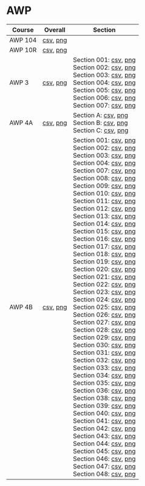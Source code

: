# AWP

| Course | Overall | Section |
| ------ | ------- | ------- |
| AWP 104 | [csv](https://github.com/UCSD-Historical-Enrollment-Data/2025Spring/blob/main/overall/AWP%20104.csv), [png](https://raw.githubusercontent.com/UCSD-Historical-Enrollment-Data/2025Spring/main/plot_overall/AWP%20104.png) |  |
| AWP 10R | [csv](https://github.com/UCSD-Historical-Enrollment-Data/2025Spring/blob/main/overall/AWP%2010R.csv), [png](https://raw.githubusercontent.com/UCSD-Historical-Enrollment-Data/2025Spring/main/plot_overall/AWP%2010R.png) |  |
| AWP 3 | [csv](https://github.com/UCSD-Historical-Enrollment-Data/2025Spring/blob/main/overall/AWP%203.csv), [png](https://raw.githubusercontent.com/UCSD-Historical-Enrollment-Data/2025Spring/main/plot_overall/AWP%203.png) | Section 001: [csv](https://github.com/UCSD-Historical-Enrollment-Data/2025Spring/blob/main/section/AWP%203_001.csv), [png](https://raw.githubusercontent.com/UCSD-Historical-Enrollment-Data/2025Spring/main/plot_section/AWP%203_001.png)<br>Section 002: [csv](https://github.com/UCSD-Historical-Enrollment-Data/2025Spring/blob/main/section/AWP%203_002.csv), [png](https://raw.githubusercontent.com/UCSD-Historical-Enrollment-Data/2025Spring/main/plot_section/AWP%203_002.png)<br>Section 003: [csv](https://github.com/UCSD-Historical-Enrollment-Data/2025Spring/blob/main/section/AWP%203_003.csv), [png](https://raw.githubusercontent.com/UCSD-Historical-Enrollment-Data/2025Spring/main/plot_section/AWP%203_003.png)<br>Section 004: [csv](https://github.com/UCSD-Historical-Enrollment-Data/2025Spring/blob/main/section/AWP%203_004.csv), [png](https://raw.githubusercontent.com/UCSD-Historical-Enrollment-Data/2025Spring/main/plot_section/AWP%203_004.png)<br>Section 005: [csv](https://github.com/UCSD-Historical-Enrollment-Data/2025Spring/blob/main/section/AWP%203_005.csv), [png](https://raw.githubusercontent.com/UCSD-Historical-Enrollment-Data/2025Spring/main/plot_section/AWP%203_005.png)<br>Section 006: [csv](https://github.com/UCSD-Historical-Enrollment-Data/2025Spring/blob/main/section/AWP%203_006.csv), [png](https://raw.githubusercontent.com/UCSD-Historical-Enrollment-Data/2025Spring/main/plot_section/AWP%203_006.png)<br>Section 007: [csv](https://github.com/UCSD-Historical-Enrollment-Data/2025Spring/blob/main/section/AWP%203_007.csv), [png](https://raw.githubusercontent.com/UCSD-Historical-Enrollment-Data/2025Spring/main/plot_section/AWP%203_007.png) |
| AWP 4A | [csv](https://github.com/UCSD-Historical-Enrollment-Data/2025Spring/blob/main/overall/AWP%204A.csv), [png](https://raw.githubusercontent.com/UCSD-Historical-Enrollment-Data/2025Spring/main/plot_overall/AWP%204A.png) | Section A: [csv](https://github.com/UCSD-Historical-Enrollment-Data/2025Spring/blob/main/section/AWP%204A_A.csv), [png](https://raw.githubusercontent.com/UCSD-Historical-Enrollment-Data/2025Spring/main/plot_section/AWP%204A_A.png)<br>Section B: [csv](https://github.com/UCSD-Historical-Enrollment-Data/2025Spring/blob/main/section/AWP%204A_B.csv), [png](https://raw.githubusercontent.com/UCSD-Historical-Enrollment-Data/2025Spring/main/plot_section/AWP%204A_B.png)<br>Section C: [csv](https://github.com/UCSD-Historical-Enrollment-Data/2025Spring/blob/main/section/AWP%204A_C.csv), [png](https://raw.githubusercontent.com/UCSD-Historical-Enrollment-Data/2025Spring/main/plot_section/AWP%204A_C.png) |
| AWP 4B | [csv](https://github.com/UCSD-Historical-Enrollment-Data/2025Spring/blob/main/overall/AWP%204B.csv), [png](https://raw.githubusercontent.com/UCSD-Historical-Enrollment-Data/2025Spring/main/plot_overall/AWP%204B.png) | Section 001: [csv](https://github.com/UCSD-Historical-Enrollment-Data/2025Spring/blob/main/section/AWP%204B_001.csv), [png](https://raw.githubusercontent.com/UCSD-Historical-Enrollment-Data/2025Spring/main/plot_section/AWP%204B_001.png)<br>Section 002: [csv](https://github.com/UCSD-Historical-Enrollment-Data/2025Spring/blob/main/section/AWP%204B_002.csv), [png](https://raw.githubusercontent.com/UCSD-Historical-Enrollment-Data/2025Spring/main/plot_section/AWP%204B_002.png)<br>Section 003: [csv](https://github.com/UCSD-Historical-Enrollment-Data/2025Spring/blob/main/section/AWP%204B_003.csv), [png](https://raw.githubusercontent.com/UCSD-Historical-Enrollment-Data/2025Spring/main/plot_section/AWP%204B_003.png)<br>Section 004: [csv](https://github.com/UCSD-Historical-Enrollment-Data/2025Spring/blob/main/section/AWP%204B_004.csv), [png](https://raw.githubusercontent.com/UCSD-Historical-Enrollment-Data/2025Spring/main/plot_section/AWP%204B_004.png)<br>Section 007: [csv](https://github.com/UCSD-Historical-Enrollment-Data/2025Spring/blob/main/section/AWP%204B_007.csv), [png](https://raw.githubusercontent.com/UCSD-Historical-Enrollment-Data/2025Spring/main/plot_section/AWP%204B_007.png)<br>Section 008: [csv](https://github.com/UCSD-Historical-Enrollment-Data/2025Spring/blob/main/section/AWP%204B_008.csv), [png](https://raw.githubusercontent.com/UCSD-Historical-Enrollment-Data/2025Spring/main/plot_section/AWP%204B_008.png)<br>Section 009: [csv](https://github.com/UCSD-Historical-Enrollment-Data/2025Spring/blob/main/section/AWP%204B_009.csv), [png](https://raw.githubusercontent.com/UCSD-Historical-Enrollment-Data/2025Spring/main/plot_section/AWP%204B_009.png)<br>Section 010: [csv](https://github.com/UCSD-Historical-Enrollment-Data/2025Spring/blob/main/section/AWP%204B_010.csv), [png](https://raw.githubusercontent.com/UCSD-Historical-Enrollment-Data/2025Spring/main/plot_section/AWP%204B_010.png)<br>Section 011: [csv](https://github.com/UCSD-Historical-Enrollment-Data/2025Spring/blob/main/section/AWP%204B_011.csv), [png](https://raw.githubusercontent.com/UCSD-Historical-Enrollment-Data/2025Spring/main/plot_section/AWP%204B_011.png)<br>Section 012: [csv](https://github.com/UCSD-Historical-Enrollment-Data/2025Spring/blob/main/section/AWP%204B_012.csv), [png](https://raw.githubusercontent.com/UCSD-Historical-Enrollment-Data/2025Spring/main/plot_section/AWP%204B_012.png)<br>Section 013: [csv](https://github.com/UCSD-Historical-Enrollment-Data/2025Spring/blob/main/section/AWP%204B_013.csv), [png](https://raw.githubusercontent.com/UCSD-Historical-Enrollment-Data/2025Spring/main/plot_section/AWP%204B_013.png)<br>Section 014: [csv](https://github.com/UCSD-Historical-Enrollment-Data/2025Spring/blob/main/section/AWP%204B_014.csv), [png](https://raw.githubusercontent.com/UCSD-Historical-Enrollment-Data/2025Spring/main/plot_section/AWP%204B_014.png)<br>Section 015: [csv](https://github.com/UCSD-Historical-Enrollment-Data/2025Spring/blob/main/section/AWP%204B_015.csv), [png](https://raw.githubusercontent.com/UCSD-Historical-Enrollment-Data/2025Spring/main/plot_section/AWP%204B_015.png)<br>Section 016: [csv](https://github.com/UCSD-Historical-Enrollment-Data/2025Spring/blob/main/section/AWP%204B_016.csv), [png](https://raw.githubusercontent.com/UCSD-Historical-Enrollment-Data/2025Spring/main/plot_section/AWP%204B_016.png)<br>Section 017: [csv](https://github.com/UCSD-Historical-Enrollment-Data/2025Spring/blob/main/section/AWP%204B_017.csv), [png](https://raw.githubusercontent.com/UCSD-Historical-Enrollment-Data/2025Spring/main/plot_section/AWP%204B_017.png)<br>Section 018: [csv](https://github.com/UCSD-Historical-Enrollment-Data/2025Spring/blob/main/section/AWP%204B_018.csv), [png](https://raw.githubusercontent.com/UCSD-Historical-Enrollment-Data/2025Spring/main/plot_section/AWP%204B_018.png)<br>Section 019: [csv](https://github.com/UCSD-Historical-Enrollment-Data/2025Spring/blob/main/section/AWP%204B_019.csv), [png](https://raw.githubusercontent.com/UCSD-Historical-Enrollment-Data/2025Spring/main/plot_section/AWP%204B_019.png)<br>Section 020: [csv](https://github.com/UCSD-Historical-Enrollment-Data/2025Spring/blob/main/section/AWP%204B_020.csv), [png](https://raw.githubusercontent.com/UCSD-Historical-Enrollment-Data/2025Spring/main/plot_section/AWP%204B_020.png)<br>Section 021: [csv](https://github.com/UCSD-Historical-Enrollment-Data/2025Spring/blob/main/section/AWP%204B_021.csv), [png](https://raw.githubusercontent.com/UCSD-Historical-Enrollment-Data/2025Spring/main/plot_section/AWP%204B_021.png)<br>Section 022: [csv](https://github.com/UCSD-Historical-Enrollment-Data/2025Spring/blob/main/section/AWP%204B_022.csv), [png](https://raw.githubusercontent.com/UCSD-Historical-Enrollment-Data/2025Spring/main/plot_section/AWP%204B_022.png)<br>Section 023: [csv](https://github.com/UCSD-Historical-Enrollment-Data/2025Spring/blob/main/section/AWP%204B_023.csv), [png](https://raw.githubusercontent.com/UCSD-Historical-Enrollment-Data/2025Spring/main/plot_section/AWP%204B_023.png)<br>Section 024: [csv](https://github.com/UCSD-Historical-Enrollment-Data/2025Spring/blob/main/section/AWP%204B_024.csv), [png](https://raw.githubusercontent.com/UCSD-Historical-Enrollment-Data/2025Spring/main/plot_section/AWP%204B_024.png)<br>Section 025: [csv](https://github.com/UCSD-Historical-Enrollment-Data/2025Spring/blob/main/section/AWP%204B_025.csv), [png](https://raw.githubusercontent.com/UCSD-Historical-Enrollment-Data/2025Spring/main/plot_section/AWP%204B_025.png)<br>Section 026: [csv](https://github.com/UCSD-Historical-Enrollment-Data/2025Spring/blob/main/section/AWP%204B_026.csv), [png](https://raw.githubusercontent.com/UCSD-Historical-Enrollment-Data/2025Spring/main/plot_section/AWP%204B_026.png)<br>Section 027: [csv](https://github.com/UCSD-Historical-Enrollment-Data/2025Spring/blob/main/section/AWP%204B_027.csv), [png](https://raw.githubusercontent.com/UCSD-Historical-Enrollment-Data/2025Spring/main/plot_section/AWP%204B_027.png)<br>Section 028: [csv](https://github.com/UCSD-Historical-Enrollment-Data/2025Spring/blob/main/section/AWP%204B_028.csv), [png](https://raw.githubusercontent.com/UCSD-Historical-Enrollment-Data/2025Spring/main/plot_section/AWP%204B_028.png)<br>Section 029: [csv](https://github.com/UCSD-Historical-Enrollment-Data/2025Spring/blob/main/section/AWP%204B_029.csv), [png](https://raw.githubusercontent.com/UCSD-Historical-Enrollment-Data/2025Spring/main/plot_section/AWP%204B_029.png)<br>Section 030: [csv](https://github.com/UCSD-Historical-Enrollment-Data/2025Spring/blob/main/section/AWP%204B_030.csv), [png](https://raw.githubusercontent.com/UCSD-Historical-Enrollment-Data/2025Spring/main/plot_section/AWP%204B_030.png)<br>Section 031: [csv](https://github.com/UCSD-Historical-Enrollment-Data/2025Spring/blob/main/section/AWP%204B_031.csv), [png](https://raw.githubusercontent.com/UCSD-Historical-Enrollment-Data/2025Spring/main/plot_section/AWP%204B_031.png)<br>Section 032: [csv](https://github.com/UCSD-Historical-Enrollment-Data/2025Spring/blob/main/section/AWP%204B_032.csv), [png](https://raw.githubusercontent.com/UCSD-Historical-Enrollment-Data/2025Spring/main/plot_section/AWP%204B_032.png)<br>Section 033: [csv](https://github.com/UCSD-Historical-Enrollment-Data/2025Spring/blob/main/section/AWP%204B_033.csv), [png](https://raw.githubusercontent.com/UCSD-Historical-Enrollment-Data/2025Spring/main/plot_section/AWP%204B_033.png)<br>Section 034: [csv](https://github.com/UCSD-Historical-Enrollment-Data/2025Spring/blob/main/section/AWP%204B_034.csv), [png](https://raw.githubusercontent.com/UCSD-Historical-Enrollment-Data/2025Spring/main/plot_section/AWP%204B_034.png)<br>Section 035: [csv](https://github.com/UCSD-Historical-Enrollment-Data/2025Spring/blob/main/section/AWP%204B_035.csv), [png](https://raw.githubusercontent.com/UCSD-Historical-Enrollment-Data/2025Spring/main/plot_section/AWP%204B_035.png)<br>Section 036: [csv](https://github.com/UCSD-Historical-Enrollment-Data/2025Spring/blob/main/section/AWP%204B_036.csv), [png](https://raw.githubusercontent.com/UCSD-Historical-Enrollment-Data/2025Spring/main/plot_section/AWP%204B_036.png)<br>Section 038: [csv](https://github.com/UCSD-Historical-Enrollment-Data/2025Spring/blob/main/section/AWP%204B_038.csv), [png](https://raw.githubusercontent.com/UCSD-Historical-Enrollment-Data/2025Spring/main/plot_section/AWP%204B_038.png)<br>Section 039: [csv](https://github.com/UCSD-Historical-Enrollment-Data/2025Spring/blob/main/section/AWP%204B_039.csv), [png](https://raw.githubusercontent.com/UCSD-Historical-Enrollment-Data/2025Spring/main/plot_section/AWP%204B_039.png)<br>Section 040: [csv](https://github.com/UCSD-Historical-Enrollment-Data/2025Spring/blob/main/section/AWP%204B_040.csv), [png](https://raw.githubusercontent.com/UCSD-Historical-Enrollment-Data/2025Spring/main/plot_section/AWP%204B_040.png)<br>Section 041: [csv](https://github.com/UCSD-Historical-Enrollment-Data/2025Spring/blob/main/section/AWP%204B_041.csv), [png](https://raw.githubusercontent.com/UCSD-Historical-Enrollment-Data/2025Spring/main/plot_section/AWP%204B_041.png)<br>Section 042: [csv](https://github.com/UCSD-Historical-Enrollment-Data/2025Spring/blob/main/section/AWP%204B_042.csv), [png](https://raw.githubusercontent.com/UCSD-Historical-Enrollment-Data/2025Spring/main/plot_section/AWP%204B_042.png)<br>Section 043: [csv](https://github.com/UCSD-Historical-Enrollment-Data/2025Spring/blob/main/section/AWP%204B_043.csv), [png](https://raw.githubusercontent.com/UCSD-Historical-Enrollment-Data/2025Spring/main/plot_section/AWP%204B_043.png)<br>Section 044: [csv](https://github.com/UCSD-Historical-Enrollment-Data/2025Spring/blob/main/section/AWP%204B_044.csv), [png](https://raw.githubusercontent.com/UCSD-Historical-Enrollment-Data/2025Spring/main/plot_section/AWP%204B_044.png)<br>Section 045: [csv](https://github.com/UCSD-Historical-Enrollment-Data/2025Spring/blob/main/section/AWP%204B_045.csv), [png](https://raw.githubusercontent.com/UCSD-Historical-Enrollment-Data/2025Spring/main/plot_section/AWP%204B_045.png)<br>Section 046: [csv](https://github.com/UCSD-Historical-Enrollment-Data/2025Spring/blob/main/section/AWP%204B_046.csv), [png](https://raw.githubusercontent.com/UCSD-Historical-Enrollment-Data/2025Spring/main/plot_section/AWP%204B_046.png)<br>Section 047: [csv](https://github.com/UCSD-Historical-Enrollment-Data/2025Spring/blob/main/section/AWP%204B_047.csv), [png](https://raw.githubusercontent.com/UCSD-Historical-Enrollment-Data/2025Spring/main/plot_section/AWP%204B_047.png)<br>Section 048: [csv](https://github.com/UCSD-Historical-Enrollment-Data/2025Spring/blob/main/section/AWP%204B_048.csv), [png](https://raw.githubusercontent.com/UCSD-Historical-Enrollment-Data/2025Spring/main/plot_section/AWP%204B_048.png) |
